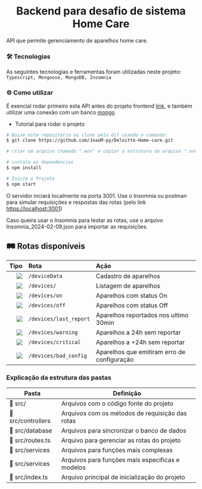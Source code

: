 <h1 align="center"> Backend para desafio de sistema Home Care</h1>

API que permite gerenciamento de aparelhos home care.

### :hammer_and_wrench: Tecnologias

As seguintes tecnologias e ferramentas foram utilizadas neste projeto: `Typescript, Mongoose, MongoDB, Insomnia`

### :gear: Como utilizar

É exencial rodar primeiro esta API antes do projeto frontend [link](https://github.com/JoaoM-py/Deloitte-home-care-web), e também utilizar uma conexão com um banco [mongo](https://www.mongodb.com/pt-br/cloud/atlas/register) 

- Tutorial para rodar o projeto

```bash
# Baixe este repositório ou clone pelo Git usando o comando:
$ git clone https://github.com/JoaoM-py/Deloitte-Home-care.git

# criar um arquivo chamado ".env" e copiar a estrutura do arquivo ".env.example" e colocar seus respectivos dados

# instale as dependencias
$ npm install

# Inicie o Projeto
$ npm start
```
O servidor inciará localmente na porta 3001. Use o Insomnia ou postman para simular requisições e respostas das rotas (pelo link [https://localhost:3001](https://localhost:3001))

Caso queira usar o Insomnia para testar as rotas, use o arquivo Insomnia_2024-02-09.json para importar as requisições.

## :railway_track: Rotas disponíveis
<div align="center">
  
|                                                                    Tipo | Rota                               | Ação                                |
| ----------------------------------------------------------------------: | :--------------------------------- | :---------------------------------- |
|   [![](https://img.shields.io/badge/POST-4682B4?style=for-the-badge)]() | `/deviceData`                      | Cadastro de aparelhos               |
|    [![](https://img.shields.io/badge/GET-2E8B57?style=for-the-badge)]() | `/devices/`                        | Listagem de aparelhos               |
|    [![](https://img.shields.io/badge/GET-2E8B57?style=for-the-badge)]() | `/devices/on`                      | Aparelhos com status On             |
|    [![](https://img.shields.io/badge/GET-2E8B57?style=for-the-badge)]() | `/devices/off`                     | Aparelhos com status Off            |
|    [![](https://img.shields.io/badge/GET-2E8B57?style=for-the-badge)]() | `/devices/last_report`             | Aparelhos reportados nos ultimo 30min|
|    [![](https://img.shields.io/badge/GET-2E8B57?style=for-the-badge)]() | `/devices/warning`                 | Aparelhos a 24h sem reportar        |
|    [![](https://img.shields.io/badge/GET-2E8B57?style=for-the-badge)]() | `/devices/critical`                | Aparelhos a +24h sem reportar       |
|    [![](https://img.shields.io/badge/GET-2E8B57?style=for-the-badge)]() | `/devices/bad_config`              | Aparelhos que emitiram erro de configuração|

</div>

### Explicação da estrutura das pastas

| Pasta                                             | Definição                                                                                  |
| ------------------------------------------------- | ------------------------------------------------------------------------------------------ |
| :open_file_folder: src/                           | Arquivos com o código fonte do projeto                                                     |
| :open_file_folder: src/controllers                | Arquivos com os métodos de requisição das rotas                                            |
| :open_file_folder: src/database                   | Arquivos para sincronizar o banco de dados                                                 |
| :open_file_folder: src/routes.ts                  | Arquivo para gerenciar as rotas do projeto                                                 |
| :open_file_folder: src/services                   | Arquivos para funções mais complexas                                                       |
| :open_file_folder: src/services                   | Arquivos para funções mais especificas e modelos                                           |
| :page_facing_up: src/index.ts                     | Arquivo principal de inicialização do projeto                                              |
